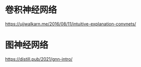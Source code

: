 # 卷积神经网络
https://ujjwalkarn.me/2016/08/11/intuitive-explanation-convnets/

# 图神经网络
https://distill.pub/2021/gnn-intro/
